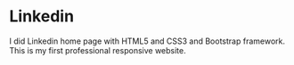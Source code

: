# Linkedin
I did Linkedin home page with HTML5 and CSS3 and Bootstrap framework. This is my first professional responsive website.
